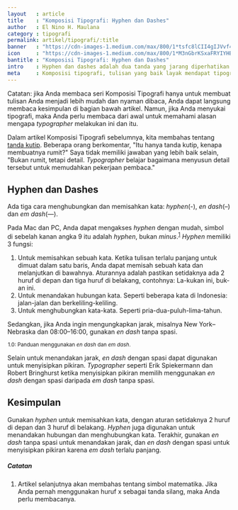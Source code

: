 ```yaml
---
layout   : article
title    : "Komposisi Tipografi: Hyphen dan Dashes"
author   : El Nino H. Maulana
category : tipografi
permalink: artikel/tipografi/:title
banner   : "https://cdn-images-1.medium.com/max/800/1*tsfc8lCII4gIJVvf4kReOg.png"
icon     : "https://cdn-images-1.medium.com/max/800/1*M3nGbrKSxaFRYIYHBxni8A.png"
bantitle : "Komposisi Tipografi: Hyphen dan Dashes"
intro    : Hyphen dan dashes adalah dua tanda yang jarang diperhatikan dalam tipografi.  Mereka berguna untuk menandakan jarak, memisahkan kata, dsb.
meta     : Komposisi tipografi, tulisan yang baik layak mendapat tipografi yang baik. Dalam artikel ini, kita akan membicarakan bagaimana dan kapan menggunakan hyphen dan dashes.
---
```


Catatan: jika Anda membaca seri Komposisi Tipografi hanya untuk membuat tulisan Anda menjadi lebih mudah dan nyaman dibaca, Anda dapat langsung membaca kesimpulan di bagian bawah artikel. Namun, jika Anda menyukai tipografi, maka Anda perlu membaca dari awal untuk memahami alasan mengapa *typographer* melakukan ini dan itu.

Dalam artikel Komposisi Tipografi sebelumnya, kita membahas tentang <a href="http://ransel.org/artikel/tipografi/komposisi-tipografi-tanda-kutip" title="Komposisi Tipografi: Tanda Kutip" target="_blank">tanda kutip</a>. Beberapa orang berkomentar, "Itu hanya tanda kutip, kenapa membuatnya rumit?" Saya tidak memiliki jawaban yang lebih baik selain, "Bukan rumit, tetapi detail. *Typographer* belajar bagaimana menyusun detail tersebut untuk memudahkan pekerjaan pembaca."

## Hyphen dan Dashes

<p>Ada tiga cara menghubungkan dan memisahkan kata: <em>hyphen</em>(-), <em>en dash</em>(&ndash;) dan <em>em dash</em>(&mdash;).</p>

Pada Mac dan PC, Anda dapat mengakses *hyphen* dengan mudah, simbol di sebelah kanan angka 9 itu adalah *hyphen*, bukan *minus*.<sup><a href="#fn:1" title="Catatan Nr.1">1</a></sup> *Hyphen* memiliki 3 fungsi:

1. Untuk memisahkan sebuah kata. Ketika tulisan terlalu panjang untuk dimuat dalam satu baris, Anda dapat memisah sebuah kata dan melanjutkan di bawahnya. Aturannya adalah pastikan setidaknya ada 2 huruf di depan dan tiga huruf di belakang, contohnya: La-kukan ini, buk-an ini.
2. Untuk menandakan hubungan kata. Seperti beberapa kata di Indonesia: jalan-jalan dan berkeliling-keliling.
3. Untuk menghubungkan kata-kata. Seperti pria-dua-puluh-lima-tahun.

<p>Sedangkan, jika Anda ingin mengungkapkan jarak, misalnya New York&ndash;Nebraska dan 08:00&ndash;16:00, gunakan <em>en dash</em> tanpa spasi.</p>

<img src="data:image/png;base64,R0lGODlhAQABAAD/ACwAAAAAAQABAAACADs=" data-src="https://cdn-images-1.medium.com/max/720/1*-ebioLNyk0OsyH5BEAAdZg.png" alt="Panduan menggunakan en dash dan em dash." title="Panduan menggunakan en dash dan em dash."><small class="site-article__caption">1.0: Panduan menggunakan <em>en dash</em> dan <em>em dash</em>.</small>

<p>Selain untuk menandakan jarak, <em>en dash</em> dengan spasi dapat digunakan untuk menyisipkan pikiran. <em>Typographer</em> seperti Erik Spiekermann dan Robert Bringhurst ketika menyisipkan pikiran memilih menggunakan <em>en dash</em> dengan spasi daripada <em>em dash</em> tanpa spasi.</p>

## Kesimpulan

Gunakan *hyphen* untuk memisahkan kata, dengan aturan setidaknya 2 huruf di depan dan 3 huruf di belakang. *Hyphen* juga digunakan untuk menandakan hubungan dan menghubungkan kata. Terakhir, gunakan *en dash* tanpa spasi untuk menandakan jarak, dan *en dash* dengan spasi untuk menyisipkan pikiran karena *em dash* terlalu panjang.

##### Catatan

<ol>
    <li id="fn:1">
        Artikel selanjutnya akan membahas tentang simbol matematika. Jika Anda pernah menggunakan huruf x sebagai tanda silang, maka Anda perlu membacanya.
    </li>
</ol>

